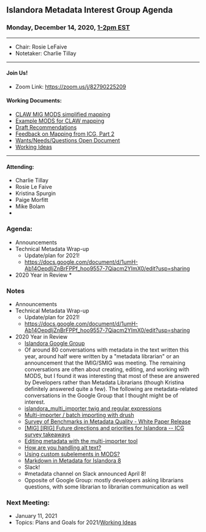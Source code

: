## Islandora Metadata Interest Group Agenda
### Monday, December 14, 2020, [1-2pm EST](http://www.thetimezoneconverter.com/?t=1%20pm&tz=Toronto&)

---
* Chair: Rosie LeFaive
* Notetaker: Charlie Tillay

---

#### Join Us!
* Zoom Link: https://zoom.us/j/82790225209

#### Working Documents:
* [CLAW MIG MODS simplified mapping](https://docs.google.com/spreadsheets/d/18u2qFJ014IIxlVpM3JXfDEFccwBZcoFsjbBGpvL0jJI/edit#gid=0)
* [Example MODS for CLAW mapping](https://docs.google.com/spreadsheets/d/1C2Xie7HUDSgRT5v4ldoJvlNdoXz2GHAPvL3PE3TOKW8/edit#gid=1829081124)
* [Draft Recommendations](https://docs.google.com/document/d/15qSO9YcALtYSqd6CUuGx0t8FwUJ5pPwVPz0PA5rU898/edit#heading=h.f9r6knw0rjvu)
* [Feedback on Mapping from ICG, Part 2](https://docs.google.com/document/d/11OpqMMCXM1TFXgsr4yyTQ_cH9DabnD31p7JnuTRQl28/edit?invite=CMWvruEI&ts=5e66437f)
* [Wants/Needs/Questions Open Document](https://docs.google.com/document/d/12Kpb6826TNPzzMuyPS0sESa9TLnmljQmeioWbaPeEdA/edit)
* [Working Ideas](https://github.com/islandora-interest-groups/Islandora-Metadata-Interest-Group/blob/main/working_docs/ideas_and_topics.md)

---

#### Attending:
* Charlie Tillay
* Rosie Le Faive
* Kristina Spurgin
* Paige Morfitt
* Mike Bolam
* 

### Agenda:
* Announcements
* Technical Metadata Wrap-up 
  * Update/plan for 2021!
  * https://docs.google.com/document/d/1umH-Ab14OepdljZnBrFPPf_hoo9557-7Qiacm2YImX0/edit?usp=sharing 
* 2020 Year in Review
  * 
  
### Notes
* Announcements
* Technical Metadata Wrap-up 
  * Update/plan for 2021!
  * https://docs.google.com/document/d/1umH-Ab14OepdljZnBrFPPf_hoo9557-7Qiacm2YImX0/edit?usp=sharing 
* 2020 Year in Review
  * [Islandora Google Group](https://groups.google.com/g/islandora/search?q=metadata)
   * Of around 80 conversations with metadata in the text written this year, around half were written by a "metadata librarian" or an announcement that the IMIG/SMIG was meeting. The remaining conversations are often about creating, editing, and working with MODS, but I found it was interesting that most of these are answered by Developers rather than Metadata Librarians (though Kristina definitely answered quite a few). The following are metadata-related conversations in the Google Group that I thought might be of interest.
   * [islandora_multi_importer twig and regular expressions](https://groups.google.com/g/islandora/c/aorY3aoFkO4/m/RmkjvnmNBwAJ)
   * [Multi-importer / batch importing with drush](https://groups.google.com/g/islandora/c/Z7Vw58sFZxg/m/cT0MwxMABAAJ)
   * [Survey of Benchmarks in Metadata Quality - White Paper Release](https://groups.google.com/g/islandora/c/M10h2y367g0/m/WMXrx7o6AwAJ)
   * [[MIG] [IRIG] Future directions and priorities for Islandora -- ICG survey takeaways](https://groups.google.com/g/islandora/c/wj3QTHZPMpQ/m/xcZ_RRoACgAJ)
   * [Editing metadata with the multi-importer tool](https://groups.google.com/g/islandora/c/bvZmIx2F760/m/dwhJh6KYBgAJ)
   * [How are you handling alt text?](https://groups.google.com/g/islandora/c/5uK3OZH-nhk/m/wQJXHXe5BgAJ)
   * [Using custom subelements in MODS?](https://groups.google.com/g/islandora/c/v_uNfmshK8Y/m/Ib70-8YMBAAJ)
   * [Markdown in Metadata for Islandora 8](https://groups.google.com/g/islandora/c/EIqkyjygAl0)
  * Slack!
   * #metadata channel on Slack announced April 8!
   * Opposite of Google Group: mostly developers asking librarians questions, with some librarian to librarian communication as well
### Next Meeting:
* January 11, 2021
* Topics: Plans and Goals for 2021/[Working Ideas](https://github.com/islandora-interest-groups/Islandora-Metadata-Interest-Group/blob/main/working_docs/ideas_and_topics.md)
